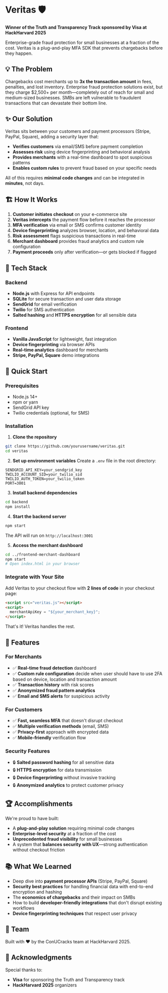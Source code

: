 # Veritas 🛡️

**Winner of the Truth and Transparency Track sponsored by Visa at HackHarvard 2025**

Enterprise-grade fraud protection for small businesses at a fraction of the cost. Veritas is a plug-and-play MFA SDK that prevents chargebacks before they happen.

## 💡 The Problem

Chargebacks cost merchants up to **3x the transaction amount** in fees, penalties, and lost inventory. Enterprise fraud protection solutions exist, but they charge $2,500+ per month—completely out of reach for small and medium-sized businesses. SMBs are left vulnerable to fraudulent transactions that can devastate their bottom line.

## ✨ Our Solution

Veritas sits between your customers and payment processors (Stripe, PayPal, Square), adding a security layer that:

- **Verifies customers** via email/SMS before payment completion
- **Assesses risk** using device fingerprinting and behavioral analysis
- **Provides merchants** with a real-time dashboard to spot suspicious patterns
- **Enables custom rules** to prevent fraud based on your specific needs

All of this requires **minimal code changes** and can be integrated in **minutes**, not days.

## 🏗️ How It Works

1. **Customer initiates checkout** on your e-commerce site
2. **Veritas intercepts** the payment flow before it reaches the processor
3. **MFA verification** via email or SMS confirms customer identity
4. **Device fingerprinting** analyzes browser, location, and behavioral data
5. **Risk assessment** flags suspicious transactions in real-time
6. **Merchant dashboard** provides fraud analytics and custom rule configuration
7. **Payment proceeds** only after verification—or gets blocked if flagged

## 🔧 Tech Stack

### Backend

- **Node.js** with Express for API endpoints
- **SQLite** for secure transaction and user data storage
- **SendGrid** for email verification
- **Twilio** for SMS authentication
- **Salted hashing** and **HTTPS encryption** for all sensible data

### Frontend

- **Vanilla JavaScript** for lightweight, fast integration
- **Device fingerprinting** via browser APIs
- **Real-time analytics** dashboard for merchants
- **Stripe, PayPal, Square** demo integrations

## 🚀 Quick Start

### Prerequisites

- Node.js 14+
- npm or yarn
- SendGrid API key
- Twilio credentials (optional, for SMS)

### Installation

1. **Clone the repository**

```bash
git clone https://github.com/yourusername/veritas.git
cd veritas
```

2. **Set up environment variables**
   Create a `.env` file in the root directory:

```env
SENDGRID_API_KEY=your_sendgrid_key
TWILIO_ACCOUNT_SID=your_twilio_sid
TWILIO_AUTH_TOKEN=your_twilio_token
PORT=3001
```

3. **Install backend dependencies**

```bash
cd backend
npm install
```

4. **Start the backend server**

```bash
npm start
```

The API will run on `http://localhost:3001`

5. **Access the merchant dashboard**

```bash
cd ../frontend-merchant-dashboard
npm start
# Open index.html in your browser
```

### Integrate with Your Site

Add Veritas to your checkout flow with **2 lines of code** in your checkout page:

```html
<script src="veritas.js"></script>
<script>
  merchantApiKey = "${your_merchant_key}";
</script>
```

That's it! Veritas handles the rest.

## 🎯 Features

### For Merchants

- ✅ **Real-time fraud detection** dashboard
- ✅ **Custom rule configuration** decide when user should have to use 2FA based on device, location and transaction amount
- ✅ **Transaction history** with risk scores
- ✅ **Anonymized fraud pattern analytics**
- ✅ **Email and SMS alerts** for suspicious activity

### For Customers

- ✅ **Fast, seamless MFA** that doesn't disrupt checkout
- ✅ **Multiple verification methods** (email, SMS)
- ✅ **Privacy-first** approach with encrypted data
- ✅ **Mobile-friendly** verification flow

### Security Features

- 🔒 **Salted password hashing** for all sensitive data
- 🔒 **HTTPS encryption** for data transmission
- 🔒 **Device fingerprinting** without invasive tracking
- 🔒 **Anonymized analytics** to protect customer privacy

## 🏆 Accomplishments

We're proud to have built:

- A **plug-and-play solution** requiring minimal code changes
- **Enterprise-level security** at a fraction of the cost
- **Unprecedented fraud visibility** for small businesses
- A system that **balances security with UX**—strong authentication without checkout friction

## 📚 What We Learned

- Deep dive into **payment processor APIs** (Stripe, PayPal, Square)
- **Security best practices** for handling financial data with end-to-end encryption and hashing
- The **economics of chargebacks** and their impact on SMBs
- How to build **developer-friendly integrations** that don't disrupt existing workflows
- **Device fingerprinting techniques** that respect user privacy

## 👥 Team

Built with ❤️ by the ConUCracks team at HackHarvard 2025.

## 🙏 Acknowledgments

Special thanks to:

- **Visa** for sponsoring the Truth and Transparency track
- **HackHarvard 2025** organizers
